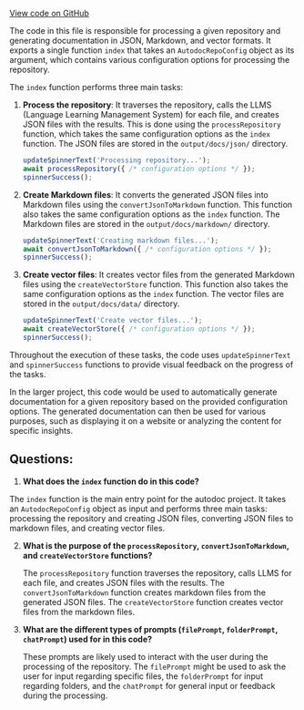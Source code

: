 [View code on GitHub](https://github.com/context-labs/autodoc/src\cli\commands\index\index.ts)

The code in this file is responsible for processing a given repository and generating documentation in JSON, Markdown, and vector formats. It exports a single function `index` that takes an `AutodocRepoConfig` object as its argument, which contains various configuration options for processing the repository.

The `index` function performs three main tasks:

1. **Process the repository**: It traverses the repository, calls the LLMS (Language Learning Management System) for each file, and creates JSON files with the results. This is done using the `processRepository` function, which takes the same configuration options as the `index` function. The JSON files are stored in the `output/docs/json/` directory.

   ```javascript
   updateSpinnerText('Processing repository...');
   await processRepository({ /* configuration options */ });
   spinnerSuccess();
   ```

2. **Create Markdown files**: It converts the generated JSON files into Markdown files using the `convertJsonToMarkdown` function. This function also takes the same configuration options as the `index` function. The Markdown files are stored in the `output/docs/markdown/` directory.

   ```javascript
   updateSpinnerText('Creating markdown files...');
   await convertJsonToMarkdown({ /* configuration options */ });
   spinnerSuccess();
   ```

3. **Create vector files**: It creates vector files from the generated Markdown files using the `createVectorStore` function. This function also takes the same configuration options as the `index` function. The vector files are stored in the `output/docs/data/` directory.

   ```javascript
   updateSpinnerText('Create vector files...');
   await createVectorStore({ /* configuration options */ });
   spinnerSuccess();
   ```

Throughout the execution of these tasks, the code uses `updateSpinnerText` and `spinnerSuccess` functions to provide visual feedback on the progress of the tasks.

In the larger project, this code would be used to automatically generate documentation for a given repository based on the provided configuration options. The generated documentation can then be used for various purposes, such as displaying it on a website or analyzing the content for specific insights.
## Questions: 
 1. **What does the `index` function do in this code?**

   The `index` function is the main entry point for the autodoc project. It takes an `AutodocRepoConfig` object as input and performs three main tasks: processing the repository and creating JSON files, converting JSON files to markdown files, and creating vector files.

2. **What is the purpose of the `processRepository`, `convertJsonToMarkdown`, and `createVectorStore` functions?**

   The `processRepository` function traverses the repository, calls LLMS for each file, and creates JSON files with the results. The `convertJsonToMarkdown` function creates markdown files from the generated JSON files. The `createVectorStore` function creates vector files from the markdown files.

3. **What are the different types of prompts (`filePrompt`, `folderPrompt`, `chatPrompt`) used for in this code?**

   These prompts are likely used to interact with the user during the processing of the repository. The `filePrompt` might be used to ask the user for input regarding specific files, the `folderPrompt` for input regarding folders, and the `chatPrompt` for general input or feedback during the processing.